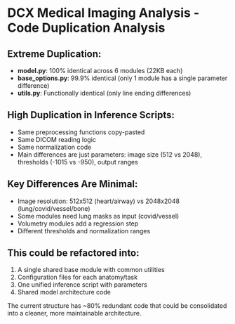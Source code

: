 # DCX Medical Imaging Analysis - Code Duplication Analysis

## Extreme Duplication:
- **model.py**: 100% identical across 6 modules (22KB each)
- **base_options.py**: 99.9% identical (only 1 module has a single parameter difference)
- **utils.py**: Functionally identical (only line ending differences)

## High Duplication in Inference Scripts:
- Same preprocessing functions copy-pasted
- Same DICOM reading logic
- Same normalization code
- Main differences are just parameters: image size (512 vs 2048), thresholds (-1015 vs -950), output ranges

## Key Differences Are Minimal:
- Image resolution: 512x512 (heart/airway) vs 2048x2048 (lung/covid/vessel/bone)
- Some modules need lung masks as input (covid/vessel)
- Volumetry modules add a regression step
- Different thresholds and normalization ranges

## This could be refactored into:
1. A single shared base module with common utilities
2. Configuration files for each anatomy/task
3. One unified inference script with parameters
4. Shared model architecture code

The current structure has ~80% redundant code that could be consolidated into a cleaner, more maintainable architecture.